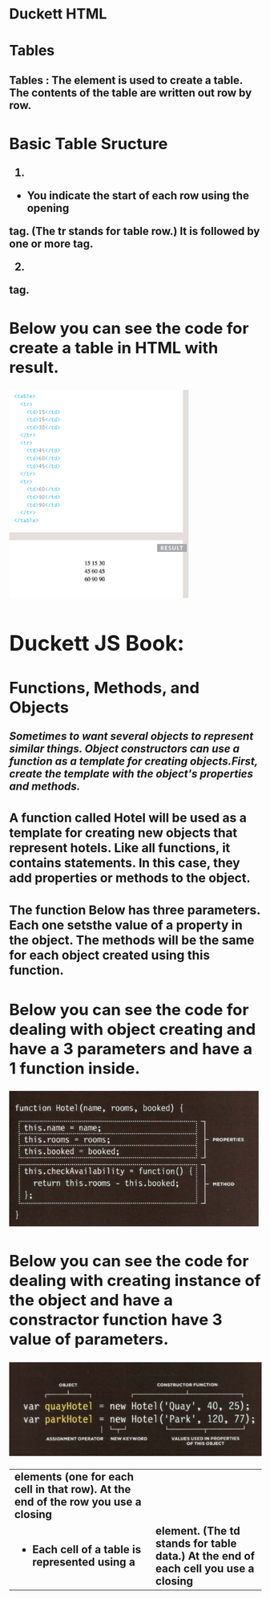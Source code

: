 
# Duckett HTML 
# Tables

## Tables : The <table> element is used to create a table. The contents of the table are written out row by row.

## Basic Table Sructure
1. <tr> 
- You indicate the start of each row using the opening <tr> tag.
(The tr stands for table row.)
It is followed by one or more
<td> elements (one for each cell
in that row).
At the end of the row you use a
closing </tr> tag.


2. <td>
- Each cell of a table is
represented using a <td>
element. (The td stands for
table data.)
At the end of each cell you use a
closing </td> tag.



## Below you can see the code for create a  table in HTML with result.


![table image](Table.png)


# Duckett JS Book:

## Functions, Methods, and Objects
***Sometimes to want several objects to represent similar things.
Object constructors can use a function as a template for creating objects.First, create the template with the object's properties and methods.***
### A function called Hotel will be used as a template for creating new objects that represent hotels. Like all functions, it contains statements. In this case, they add properties or methods to the object.



### The function  Below has three parameters. Each one setsthe value of a property in the object. The methods will be the same for each object created using this function.


## Below you can see the code for dealing with object creating and have a 3 parameters and have a 1 function inside.

![obj image](obj1.png)


## Below you can see the code for dealing with  creating instance of the object  and have a constractor function have 3 value of parameters.

![obj2 image](obj2.png)
